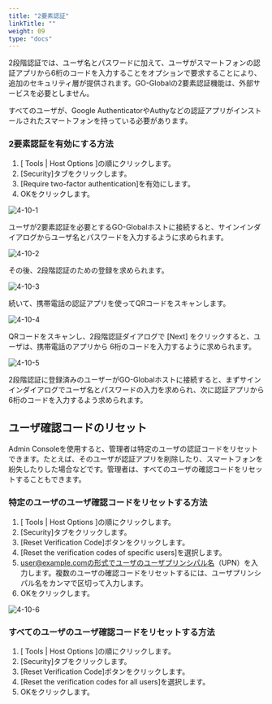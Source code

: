 ```yaml
---
title: "2要素認証"
linkTitle: ""
weight: 09
type: "docs"
---
```


2段階認証では、ユーザ名とパスワードに加えて、ユーザがスマートフォンの認証アプリから6桁のコードを入力することをオプションで要求することにより、追加のセキュリティ層が提供されます。GO-Globalの2要素認証機能は、外部サービスを必要としません。

すべてのユーザが、Google AuthenticatorやAuthyなどの認証アプリがインストールされたスマートフォンを持っている必要があります。

### 2要素認証を有効にする方法

1. [ Tools | Host Options ]の順にクリックします。
2. [Security]タブをクリックします。
3. [Require two-factor authentication]を有効にします。
4. OKをクリックします。

![4-10-1](/img/4-10-1.png)

ユーザが2要素認証を必要とするGO-Globalホストに接続すると、サインインダイアログからユーザ名とパスワードを入力するように求められます。

![4-10-2](/img/4-10-2.png)

その後、2段階認証のための登録を求められます。

![4-10-3](/img/4-10-3.png)

続いて、携帯電話の認証アプリを使ってQRコードをスキャンします。

![4-10-4](/img/4-10-4.png)

QRコードをスキャンし、2段階認証ダイアログで [Next] をクリックすると、ユーザは、携帯電話のアプリから 6桁のコードを入力するように求められます。

![4-10-5](/img/4-10-5.png)

2段階認証に登録済みのユーザーがGO-Globalホストに接続すると、まずサインインダイアログでユーザ名とパスワードの入力を求められ、次に認証アプリから6桁のコードを入力するよう求められます。

## ユーザ確認コードのリセット

Admin Consoleを使用すると、管理者は特定のユーザの認証コードをリセットできます。たとえば、そのユーザが認証アプリを削除したり、スマートフォンを紛失したりした場合などです。管理者は、すべてのユーザの確認コードをリセットすることもできます。

### 特定のユーザのユーザ確認コードをリセットする方法

1. [ Tools | Host Options ]の順にクリックします。
2. [Security]タブをクリックします。
3. [Reset Verification Code]ボタンをクリックします。
4. [Reset the verification codes of specific users]を選択します。
5. user@example.comの形式でユーザのユーザプリンシパル名（UPN）を入力します。複数のユーザの確認コードをリセットするには、ユーザプリンシパル名をカンマで区切って入力します。
6. OKをクリックします。

![4-10-6](/img/4-10-6.png)

### すべてのユーザのユーザ確認コードをリセットする方法

1. [ Tools | Host Options ]の順にクリックします。
2. [Security]タブをクリックします。
3. [Reset Verification Code]ボタンをクリックします。
4. [Reset the verification codes for all users]を選択します。
5. OKをクリックします。

